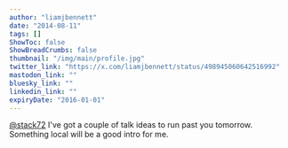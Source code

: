 ```yaml
---
author: "liamjbennett"
date: "2014-08-11"
tags: []
ShowToc: false
ShowBreadCrumbs: false
thumbnail: "/img/main/profile.jpg"
twitter_link: "https://x.com/liamjbennett/status/498945060642516992"
mastodon_link: ""
bluesky_link: ""
linkedin_link: ""
expiryDate: "2016-01-01"
---
```


[@stack72](https://x.com/stack72) I've got a couple of talk ideas to run past you tomorrow. Something local will be a good intro for me.

